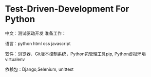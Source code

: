 # Test-Driven-Development For Python

中文：测试驱动开发
准备工作：

语言：python html css javascript

软件：浏览器、Git版本控制系统，Python包管理工具pip, Python虚拟环境virtualenv

依赖包：Django,Selenium, unittest


